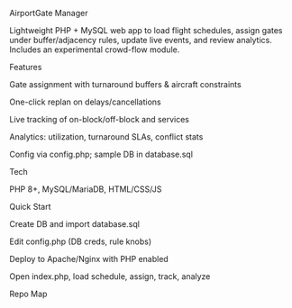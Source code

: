 AirportGate Manager

Lightweight PHP + MySQL web app to load flight schedules, assign gates under buffer/adjacency rules, update live events, and review analytics. Includes an experimental crowd-flow module.

Features

Gate assignment with turnaround buffers & aircraft constraints

One-click replan on delays/cancellations

Live tracking of on-block/off-block and services

Analytics: utilization, turnaround SLAs, conflict stats

Config via config.php; sample DB in database.sql

Tech

PHP 8+, MySQL/MariaDB, HTML/CSS/JS

Quick Start

Create DB and import database.sql

Edit config.php (DB creds, rule knobs)

Deploy to Apache/Nginx with PHP enabled

Open index.php, load schedule, assign, track, analyze

Repo Map
